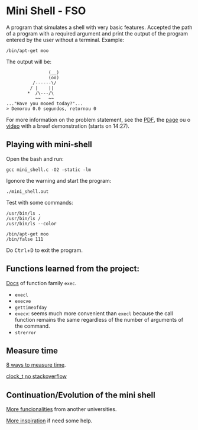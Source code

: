 # Mini Shell - FSO
A program that simulates a shell with very basic features. Accepted 
the path of a program with a required argument and print
the output of the program entered by the user without a terminal. Example:

    /bin/apt-get moo

The output will be:

                    (__) 
                    (oo) 
              /------\/ 
             / |    ||   
            *  /\---/\ 
               ~~   ~~   
    ..."Have you mooed today?"...
    > Demorou 0.0 segundos, retornou 0

For more information on the problem statement, see the 
[PDF](https://moj.naquadah.com.br/contests/bcr-FSO-2021_1-trabalho-001/fso-timedshell.pdf), the 
[page](https://moj.naquadah.com.br/contests/bcr-FSO-2021_1-trabalho-001/fso-timedshell.html)
ou o [video](https://www.youtube.com/watch?v=cHcr1EZdFao) with a breef demonstration (starts on 14:27).


## Playing with mini-shell
Open the bash and run:

    gcc mini_shell.c -O2 -static -lm

Igonore the warning and start the program:

    ./mini_shell.out

Test with some commands:

    /usr/bin/ls .
    /usr/bin/ls /
    /usr/bin/ls --color

    /bin/apt-get moo
    /bin/false 111

Do <kbd>Ctrl</kbd>+<kbd>D</kbd> to exit the program.


## Functions learned from the project:
[Docs](https://pubs.opengroup.org/onlinepubs/9699919799/functions/exec.html) of
function family `exec`.

- `execl`
- `execve`
- `gettimeofday`
- `execv`: seems much more convenient than `execl` because the call
function remains the same regardless of the number of arguments
of the command.
- `strerror`


## Measure time
[8 ways to measure time](https://levelup.gitconnected.com/8-ways-to-measure-execution-time-in-c-c-48634458d0f9).

[clock_t no stackoverflow](https://stackoverflow.com/questions/3557221/how-do-i-measure-time-in-c)


## Continuation/Evolution of the mini shell
[More funcionalities](https://web2.clarkson.edu/class/cs444/assignments/shell/)
from another universities.

[More inspiration](https://brennan.io/2015/01/16/write-a-shell-in-c/)
if need some help.
